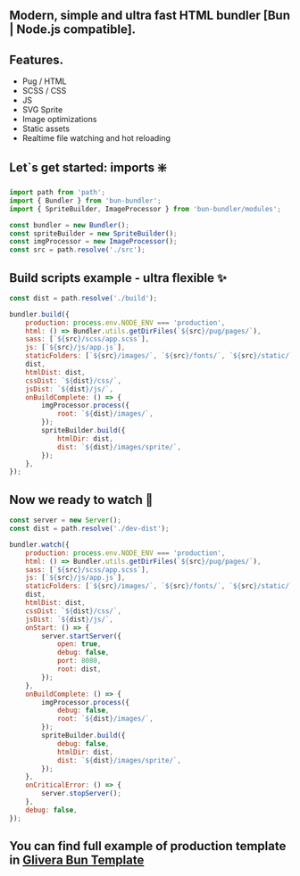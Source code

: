 ## Modern, simple and ultra fast HTML bundler [Bun | Node.js compatible].

## Features.
- Pug / HTML
- SCSS / CSS
- JS
- SVG Sprite
- Image optimizations
- Static assets
- Realtime file watching and hot reloading

## Let`s get started: imports ❇️

```javascript
import path from 'path';
import { Bundler } from 'bun-bundler';
import { SpriteBuilder, ImageProcessor } from 'bun-bundler/modules';

const bundler = new Bundler();
const spriteBuilder = new SpriteBuilder();
const imgProcessor = new ImageProcessor();
const src = path.resolve('./src');
```

## Build scripts example - ultra flexible ✨

```javascript
const dist = path.resolve('./build');

bundler.build({
	production: process.env.NODE_ENV === 'production',
	html: () => Bundler.utils.getDirFiles(`${src}/pug/pages/`),
	sass: [`${src}/scss/app.scss`],
	js: [`${src}/js/app.js`],
	staticFolders: [`${src}/images/`, `${src}/fonts/`, `${src}/static/`],
	dist,
	htmlDist: dist,
	cssDist: `${dist}/css/`,
	jsDist: `${dist}/js/`,
	onBuildComplete: () => {
		imgProcessor.process({
			root: `${dist}/images/`,
		});
		spriteBuilder.build({
			htmlDir: dist,
			dist: `${dist}/images/sprite/`,
		});
	},
});
```

## Now we ready to watch 👀

```javascript
const server = new Server();
const dist = path.resolve('./dev-dist');

bundler.watch({
	production: process.env.NODE_ENV === 'production',
	html: () => Bundler.utils.getDirFiles(`${src}/pug/pages/`),
	sass: [`${src}/scss/app.scss`],
	js: [`${src}/js/app.js`],
	staticFolders: [`${src}/images/`, `${src}/fonts/`, `${src}/static/`],
	dist,
	htmlDist: dist,
	cssDist: `${dist}/css/`,
	jsDist: `${dist}/js/`,
	onStart: () => {
		server.startServer({
			open: true,
			debug: false,
			port: 8080,
			root: dist,
		});
	},
	onBuildComplete: () => {
		imgProcessor.process({
			debug: false,
			root: `${dist}/images/`,
		});
		spriteBuilder.build({
			debug: false,
			htmlDir: dist,
			dist: `${dist}/images/sprite/`,
		});
	},
	onCriticalError: () => {
		server.stopServer();
	},
	debug: false,
});
```

##

## You can find full example of production template in [Glivera Bun Template](https://github.com/glivera-team/glivera-bun-template)

##

